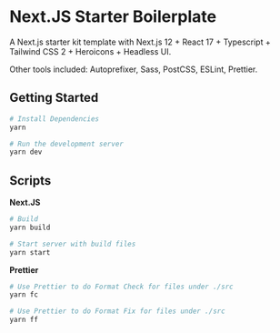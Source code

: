 # Next.JS Starter Boilerplate

A Next.js starter kit template with Next.js 12 + React 17 + Typescript + Tailwind CSS 2 + Heroicons + Headless UI.

Other tools included: Autoprefixer, Sass, PostCSS, ESLint, Prettier.

## Getting Started

```bash
# Install Dependencies
yarn

# Run the development server
yarn dev
```

## Scripts

**Next.JS**

```bash
# Build
yarn build

# Start server with build files
yarn start
```

**Prettier**

```bash
# Use Prettier to do Format Check for files under ./src
yarn fc

# Use Prettier to do Format Fix for files under ./src
yarn ff
```